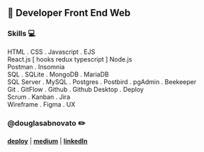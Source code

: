 ## :city_sunset: Developer Front End Web

### Skills 💻
HTML . CSS . Javascript . EJS <br/>
React.js [ hooks redux typescript ]
Node.js <br/>
Postman . Insomnia <br/>
SQL . SQLite . MongoDB . MariaDB <br/> 
SQL Server . MySQL . Postgres . Postbird . pgAdmin . Beekeeper <br/> 
Git . GitFlow . Github  . Github Desktop . Deploy  <br/>
Scrum . Kanban . Jira <br/>
Wireframe . Figma . UX <br/>

### @douglasabnovato :pencil2:
[**deploy**](https://linktr.ee/douglasabnovato/) | [**medium**](https://medium.com/@douglasabnovato) | [**linkedIn**](https://www.linkedin.com/in/douglasabnovato) 
